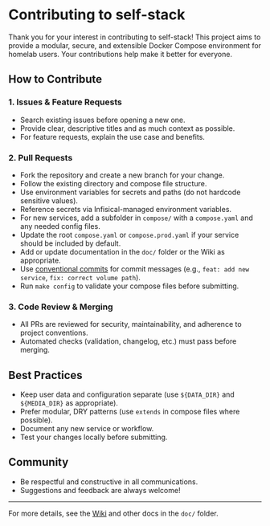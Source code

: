 # Contributing to self-stack

Thank you for your interest in contributing to self-stack! This project aims to provide a modular, secure, and extensible Docker Compose environment for homelab users. Your contributions help make it better for everyone.

## How to Contribute

### 1. Issues & Feature Requests
- Search existing issues before opening a new one.
- Provide clear, descriptive titles and as much context as possible.
- For feature requests, explain the use case and benefits.

### 2. Pull Requests
- Fork the repository and create a new branch for your change.
- Follow the existing directory and compose file structure.
- Use environment variables for secrets and paths (do not hardcode sensitive values).
- Reference secrets via Infisical-managed environment variables.
- For new services, add a subfolder in `compose/` with a `compose.yaml` and any needed config files.
- Update the root `compose.yaml` or `compose.prod.yaml` if your service should be included by default.
- Add or update documentation in the `doc/` folder or the Wiki as appropriate.
- Use [conventional commits](https://www.conventionalcommits.org/) for commit messages (e.g., `feat: add new service`, `fix: correct volume path`).
- Run `make config` to validate your compose files before submitting.

### 3. Code Review & Merging
- All PRs are reviewed for security, maintainability, and adherence to project conventions.
- Automated checks (validation, changelog, etc.) must pass before merging.

## Best Practices
- Keep user data and configuration separate (use `${DATA_DIR}` and `${MEDIA_DIR}` as appropriate).
- Prefer modular, DRY patterns (use `extends` in compose files where possible).
- Document any new service or workflow.
- Test your changes locally before submitting.

## Community
- Be respectful and constructive in all communications.
- Suggestions and feedback are always welcome!

---
For more details, see the [Wiki](https://github.com/EsOsO/self-stack/wiki) and other docs in the `doc/` folder.
